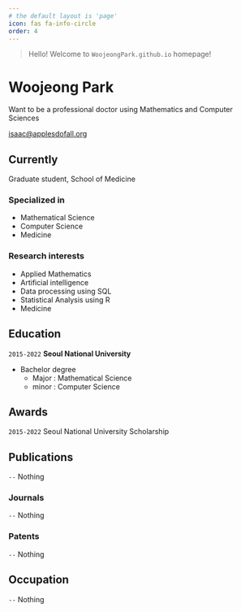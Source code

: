 ```yaml
---
# the default layout is 'page'
icon: fas fa-info-circle
order: 4
---
```

<!--
> Add Markdown syntax content to file `_tabs/about.md`{: .filepath } and it will show up on this page.
{: .prompt-tip }
-->

> Hello! Welcome to `WoojeongPark.github.io` homepage! <br>

# Woojeong Park
Want to be a professional doctor using Mathematics and Computer Sciences

<div id="webaddress">
<a href="woojeong1018@snu.ac.kr">isaac@applesdofall.org</a>
</div>


## Currently
Graduate student, School of Medicine

### Specialized in
- Mathematical Science
- Computer Science 
- Medicine


### Research interests
- Applied Mathematics
- Artificial intelligence
- Data processing using SQL
- Statistical Analysis using R
- Medicine


## Education
`2015-2022`
__Seoul National University__
- Bachelor degree
  - Major : Mathematical Science
  - minor : Computer Science

<!--
`2023-Now`
__CHA University__
- Master degree
  - Major : Medicine
-->

## Awards
`2015-2022`
Seoul National University Scholarship


## Publications
`--`
Nothing 

<!-- A list is also available [online](http://scholar.google.co.uk/citations?user=LTOTl0YAAAAJ) -->

### Journals
`--`
Nothing 

### Patents
`--`
Nothing 



## Occupation
`--`
Nothing 

